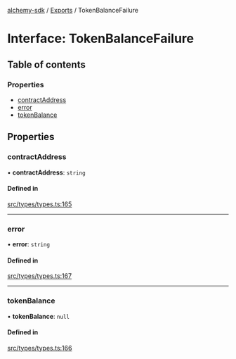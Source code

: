 [alchemy-sdk](../README.md) / [Exports](../modules.md) / TokenBalanceFailure

# Interface: TokenBalanceFailure

## Table of contents

### Properties

- [contractAddress](TokenBalanceFailure.md#contractaddress)
- [error](TokenBalanceFailure.md#error)
- [tokenBalance](TokenBalanceFailure.md#tokenbalance)

## Properties

### contractAddress

• **contractAddress**: `string`

#### Defined in

[src/types/types.ts:165](https://github.com/alchemyplatform/alchemy-sdk-js/blob/7bf2430/src/types/types.ts#L165)

___

### error

• **error**: `string`

#### Defined in

[src/types/types.ts:167](https://github.com/alchemyplatform/alchemy-sdk-js/blob/7bf2430/src/types/types.ts#L167)

___

### tokenBalance

• **tokenBalance**: ``null``

#### Defined in

[src/types/types.ts:166](https://github.com/alchemyplatform/alchemy-sdk-js/blob/7bf2430/src/types/types.ts#L166)
